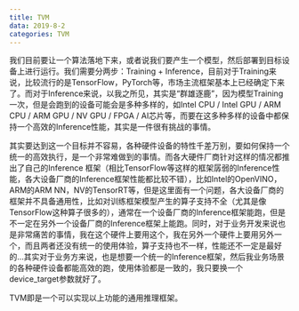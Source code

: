 ```yaml
---
title: TVM
data: 2019-8-2
categories: TVM
---
```


我们目前要让一个算法落地下来，或者说我们要产生一个模型，然后部署到目标设备上进行运行。我们需要分两步：Training + Inference，目前对于Training来说，比较流行的是TensorFlow，PyTorch等，市场主流框架基本上已经确定下来了。而对于Inference来说，以我之所见，其实是“群雄逐鹿”，因为模型Training一次，但是会跑到的设备可能会是多种多样的，如Intel CPU / Intel GPU / ARM CPU / ARM GPU / NV GPU / FPGA / AI芯片等，而要在这多种多样的设备中都保持一个高效的Inference性能，其实是一件很有挑战的事情。

其实要达到这一个目标并不容易，各种硬件设备的特性千差万别，要如何保持一个统一的高效执行，是一个非常难做到的事情。而各大硬件厂商针对这样的情况都推出了自己的Inference 框架（相比TensorFlow等这样的框架孱弱的Inference性能，各大设备厂商的Inference框架性能都比较不错），比如Intel的OpenVINO，ARM的ARM NN，NV的TensorRT等，但是这里面有一个问题，各大设备厂商的框架并不具备通用性，比如对训练框架模型产生的算子支持不全（尤其是像TensorFlow这种算子很多的），通常在一个设备厂商的Inference框架能跑，但是不一定在另外一个设备厂商的Inference框架上能跑。同时，对于业务开发来说也是非常痛苦的事情，我在这个硬件上要用这个，我在另外一个硬件上要用另外一个，而且两者还没有统一的使用体验，算子支持也不一样，性能还不一定是最好的...其实对于业务方来说，也是想要一个统一的Inference框架，然后我业务场景的各种硬件设备都能高效的跑，使用体验都是一致的，我只要换一个device_target参数就好了。

TVM即是一个可以实现以上功能的通用推理框架。